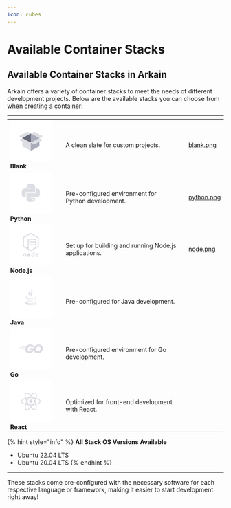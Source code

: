 ```yaml
---
icon: cubes
---
```


# Available Container Stacks

## **Available Container Stacks in Arkain**

Arkain offers a variety of container stacks to meet the needs of different development projects. Below are the available stacks you can choose from when creating a container:

<table data-card-size="large" data-view="cards"><thead><tr><th></th><th></th><th data-hidden></th><th data-hidden data-type="files"></th></tr></thead><tbody><tr><td><img src="../../.gitbook/assets/blank.png" alt="" data-size="original">  <strong>Blank</strong></td><td>A clean slate for custom projects.</td><td></td><td><a href="../../.gitbook/assets/blank.png">blank.png</a></td></tr><tr><td><img src="../../.gitbook/assets/python.png" alt="">  <strong>Python</strong></td><td>Pre-configured environment for Python development.</td><td></td><td><a href="../../.gitbook/assets/python.png">python.png</a></td></tr><tr><td><img src="../../.gitbook/assets/node.png" alt="">  <strong>Node.js</strong></td><td>Set up for building and running Node.js applications.</td><td></td><td><a href="../../.gitbook/assets/node.png">node.png</a></td></tr><tr><td><img src="../../.gitbook/assets/java.png" alt=""> <strong>Java</strong> </td><td>Pre-configured for Java development.</td><td></td><td></td></tr><tr><td><img src="../../.gitbook/assets/go.png" alt=""> <strong>Go</strong></td><td>Pre-configured environment for Go development.</td><td></td><td></td></tr><tr><td><img src="../../.gitbook/assets/react.png" alt=""> <strong>React</strong></td><td>Optimized for front-end development with React.</td><td></td><td></td></tr></tbody></table>

{% hint style="info" %}
**All Stack OS Versions Available**

* Ubuntu 22.04 LTS
* Ubuntu 20.04 LTS
{% endhint %}

***

These stacks come pre-configured with the necessary software for each respective language or framework, making it easier to start development right away!

